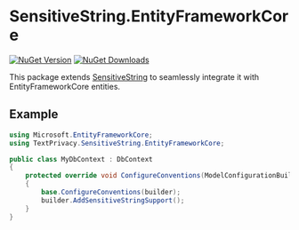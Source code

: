 # SensitiveString.EntityFrameworkCore
[![NuGet Version](http://img.shields.io/nuget/v/SensitiveString.EntityFrameworkCore.svg?style=for-the-badge&logo=nuget)](https://www.nuget.org/packages/SensitiveString.EntityFrameworkCore/) [![NuGet Downloads](https://img.shields.io/nuget/dt/SensitiveString.EntityFrameworkCore.svg?style=for-the-badge&logo=nuget)](https://www.nuget.org/packages/SensitiveString.EntityFrameworkCore/)

This package extends [SensitiveString](https://www.nuget.org/packages/SensitiveString) to seamlessly integrate it with EntityFrameworkCore entities.

## Example

```c#
using Microsoft.EntityFrameworkCore;
using TextPrivacy.SensitiveString.EntityFrameworkCore;

public class MyDbContext : DbContext
{
    protected override void ConfigureConventions(ModelConfigurationBuilder builder)
    {
        base.ConfigureConventions(builder);
        builder.AddSensitiveStringSupport();
    }
}
```

